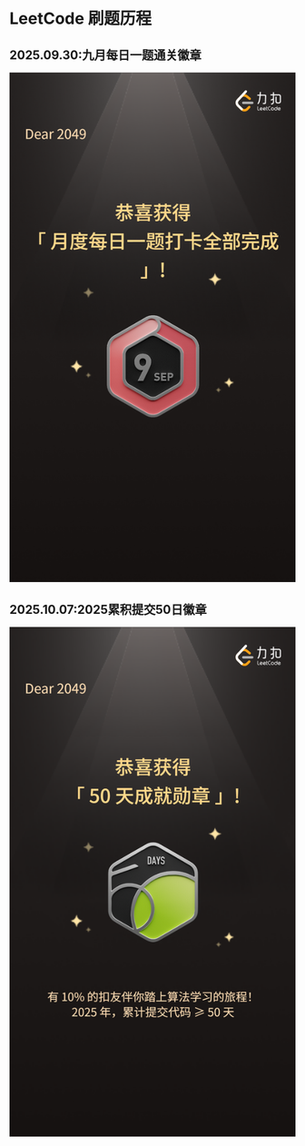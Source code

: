 # LeetCode 刷题历程

## 2025.09.30:九月每日一题通关徽章
![九月徽章](../image/leetcode-achivement-image/image.png)
## 2025.10.07:2025累积提交50日徽章
![2025累积提交50日徽章](../image/leetcode-achivement-image/image-25-10-7.png)
